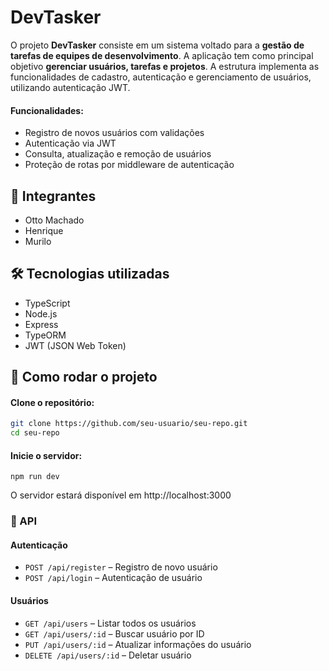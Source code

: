 # DevTasker

O projeto **DevTasker** consiste em um sistema voltado para a **gestão de tarefas de equipes de desenvolvimento**. A aplicação tem como principal objetivo **gerenciar usuários, tarefas e projetos**. A estrutura implementa as funcionalidades de cadastro, autenticação e gerenciamento de usuários, utilizando autenticação JWT.

#### Funcionalidades:
- Registro de novos usuários com validações
- Autenticação via JWT
- Consulta, atualização e remoção de usuários
- Proteção de rotas por middleware de autenticação

## 👥 Integrantes

- Otto Machado  
- Henrique  
- Murilo  

## 🛠 Tecnologias utilizadas

- TypeScript
- Node.js
- Express
- TypeORM
- JWT (JSON Web Token)

## 🚀 Como rodar o projeto

#### Clone o repositório:

```bash
git clone https://github.com/seu-usuario/seu-repo.git
cd seu-repo
```

#### Inicie o servidor:
```
npm run dev
```
O servidor estará disponível em http://localhost:3000

### 📡 API

#### Autenticação
- `POST /api/register` – Registro de novo usuário  
- `POST /api/login` – Autenticação de usuário  

#### Usuários
- `GET /api/users` – Listar todos os usuários 
- `GET /api/users/:id` – Buscar usuário por ID 
- `PUT /api/users/:id` – Atualizar informações do usuário 
- `DELETE /api/users/:id` – Deletar usuário 

